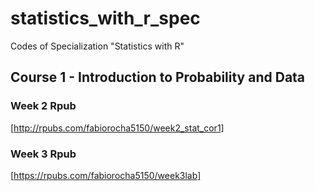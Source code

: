 # statistics_with_r_spec
Codes of Specialization "Statistics with R"

## Course 1 - Introduction to Probability and Data

### Week 2 Rpub
[http://rpubs.com/fabiorocha5150/week2_stat_cor1]

### Week 3 Rpub
[https://rpubs.com/fabiorocha5150/week3lab]

